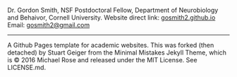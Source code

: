 Dr. Gordon Smith, NSF Postdoctoral Fellow, Department of Neurobiology and Behaivor, Cornell University. 
Website direct link: [gosmith2.github.io](gosmith2.github.io)
Email: gosmith2@gmail.com

---
A Github Pages template for academic websites. This was forked (then detached) by Stuart Geiger from the Minimal Mistakes Jekyll Theme, which is © 2016 Michael Rose and released under the MIT License. See LICENSE.md.
